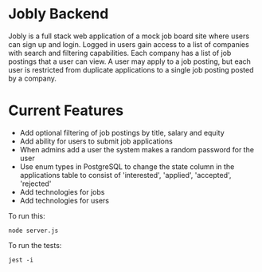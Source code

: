 # Jobly Backend

Jobly is a full stack web application of a mock job board site where users can sign up and login. Logged in users gain access to a list of companies with search and filtering capabilities. Each company has a list of job postings that a user can view. A user may apply to a job posting, but each user is restricted from duplicate applications to a single job posting posted by a company.

# Current Features

- Add optional filtering of job postings by title, salary and equity
- Add ability for users to submit job applications
- When admins add a user the system makes a random password for the user
- Use enum types in PostgreSQL to change the state column in the applications table to consist of 'interested', 'applied', 'accepted', 'rejected'
- Add technologies for jobs
- Add technologies for users

To run this:

    node server.js

To run the tests:

    jest -i
